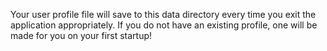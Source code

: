 Your user profile file will save to this data directory every time you exit the application appropriately.
If you do not have an existing profile, one will be made for you on your first startup!